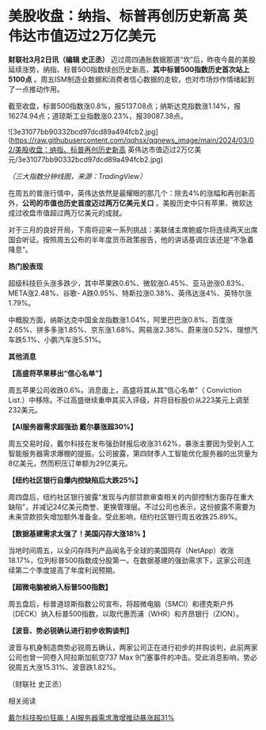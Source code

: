 # 美股收盘：纳指、标普再创历史新高 英伟达市值迈过2万亿美元

**财联社3月2日讯（编辑 史正丞）**
迈过周四通胀数据那道“坎”后，昨夜今晨的美股延续涨势，纳指、标普500指数续创历史新高，**其中标普500指数历史首次站上5100点**
。周五ISM制造业数据和消费者信心数据的走软，也对市场炒作情绪起到了一点推动作用。

截至收盘，标普500指数涨0.8%，报5137.08点；纳斯达克指数涨1.14%，报16274.94点；道琼斯工业指数涨0.23%，报39087.38点。

![3e31077bb90332bcd97dcd89a494fcb2.jpg](https://raw.githubusercontent.com/qqhsx/qqnews_image/main/2024/03/02/美股收盘：纳指、标普再创历史新高 英伟达市值迈过2万亿美元/3e31077bb90332bcd97dcd89a494fcb2.jpg)

_（三大指数分钟线图，来源：TradingView）_

在周五的普涨行情中，英伟达依然是最耀眼的那几个：除去4%的涨幅和再创新高外，**公司的市值也历史首度迈过两万亿美元关口**
。美股历史中只有苹果、微软达成过收盘市值超过两万亿美元的成就。

对于三月的良好开局，下周将迎来一系列挑战：美联储主席鲍威尔将连续两天出席国会听证。按照周五公布的半年度货币政策报告，他的讲话基调应该还是“不急着降息”。

**热门股表现**

超级科技巨头涨多跌少，其中苹果跌0.6%、微软涨0.45%、亚马逊涨0.83%、META涨2.48%、谷歌-
A跌0.95%、特斯拉涨0.38%、英伟达涨4%、英特尔涨1.79%。

中概股方面，纳斯达克中国金龙指数涨1.04%，阿里巴巴涨0.8%、百度涨2.65%、拼多多涨1.85%、京东涨1.68%、网易涨2.38%、蔚来涨0.52%、理想汽车跌5.1%、小鹏汽车涨5.51%。

**其他消息**

**【高盛将苹果移出“信心名单”】**

周五苹果公司收跌0.6%。消息面上，高盛将其从其“信心名单”（ Conviction
List.）中移除。不过高盛继续重申其买入评级，并将目标股价从223美元上调至232美元。

**【AI服务器需求超强劲 戴尔暴涨超30%】**

周五交易时段，戴尔科技在发布强劲财报后收涨31.62%，暴涨主要因为受到人工智能服务器需求爆棚的提振。公司披露，第四财季人工智能优化服务器的出货量为8亿美元，然而积压订单额为29亿美元。

**【纽约社区银行自爆内控缺陷后大跌25%】**

周四盘后，纽约社区银行披露“发现与内部贷款审查相关的内部控制方面存在重大缺陷”，并减记24亿美元商誉、更换管理层。不过公司也表示，这份披露不需要为未来贷款损失增加额外准备金。受此影响，纽约社区银行周五收跌25.89%。

**【数据基建需求太强了！美国闪存大涨18% 】**

当地时间周五，以全闪存阵列产品闻名于全球的美国网存（NetApp）收涨18.17%，位列标普500指数成分股第一。在数据基建的强劲需求下，这家公司连续第二个季度提高了年度利润预期。

**【超微电脑被纳入标普500指数】**

周五盘后，标普道琼斯指数公司宣布，将超微电脑（SMCI）和德克斯户外（DECK）纳入标普500指数，以取代惠而浦（WHR）和齐昂银行（ZION）。

**【波音、势必锐确认进行初步收购谈判】**

波音与机身制造商势必锐周五确认，两家公司正在进行初步的并购谈判，此前两家公司也曾一同卷入阿拉斯加航空737 Max
9门塞事件的冲击。受此消息影响，势必锐周五大涨15.31%、波音跌1.82%。

（财联社 史正丞）

相关阅读

[戴尔科技股价狂飙！AI服务器需求激增推动暴涨超31%](https://news.qq.com/rain/a/20240302A003Z800)

